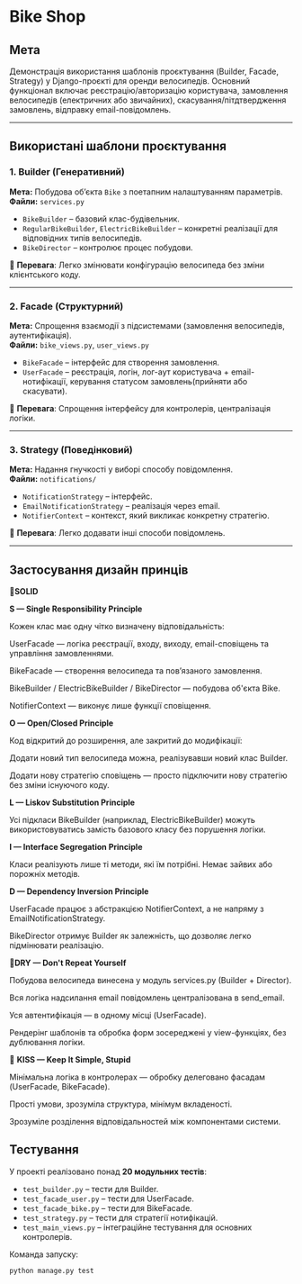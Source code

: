 # Bike Shop

## Мета
Демонстрація використання шаблонів проєктування (Builder, Facade, Strategy) у Django-проєкті для оренди велосипедів. Основний функціонал включає реєстрацію/авторизацію користувача, замовлення велосипедів (електричних або звичайних), скасування/пітдтвердження замовлень,  відправку email-повідомлень.

---

## Використані шаблони проєктування

### 1. **Builder (Генеративний)**
**Мета:** Побудова об’єкта `Bike` з поетапним налаштуванням параметрів.  
**Файли:** `services.py`

- `BikeBuilder` – базовий клас-будівельник.
- `RegularBikeBuilder`, `ElectricBikeBuilder` – конкретні реалізації для відповідних типів велосипедів.
- `BikeDirector` – контролює процес побудови.

📌 **Перевага**: Легко змінювати конфігурацію велосипеда без зміни клієнтського коду.

---

### 2. **Facade (Структурний)**
**Мета:** Спрощення взаємодії з підсистемами (замовлення велосипедів, аутентифікація).  
**Файли:** `bike_views.py`, `user_views.py`

- `BikeFacade` – інтерфейс для створення замовлення.
- `UserFacade` – реєстрація, логін, лог-аут користувача + email-нотифікації, керування статусом замовлень(прийняти або скасувати).

📌 **Перевага**: Спрощення інтерфейсу для контролерів, централізація логіки.

---

### 3. **Strategy (Поведінковий)**
**Мета:** Надання гнучкості у виборі способу повідомлення.  
**Файли:** `notifications/`

- `NotificationStrategy` – інтерфейс.
- `EmailNotificationStrategy` – реалізація через email.
- `NotifierContext` – контекст, який викликає конкретну стратегію.

📌 **Перевага**: Легко додавати інші способи повідомлень.

---
## Застосування дизайн принців
🔹**SOLID**

**S — Single Responsibility Principle**

Кожен клас має одну чітко визначену відповідальність:

UserFacade — логіка реєстрації, входу, виходу, email-сповіщень та управління замовленнями.

BikeFacade — створення велосипеда та пов’язаного замовлення.

BikeBuilder / ElectricBikeBuilder / BikeDirector — побудова об'єкта Bike.

NotifierContext — виконує лише функції сповіщення.

**O — Open/Closed Principle**

Код відкритий до розширення, але закритий до модифікації:

Додати новий тип велосипеда можна, реалізувавши новий клас Builder.

Додати нову стратегію сповіщень — просто підключити нову стратегію без зміни існуючого коду.

**L — Liskov Substitution Principle**

Усі підкласи BikeBuilder (наприклад, ElectricBikeBuilder) можуть використовуватись замість базового класу без порушення логіки.

**I — Interface Segregation Principle**

Класи реалізують лише ті методи, які їм потрібні. Немає зайвих або порожніх методів.

**D — Dependency Inversion Principle**

UserFacade працює з абстракцією NotifierContext, а не напряму з EmailNotificationStrategy.

BikeDirector отримує Builder як залежність, що дозволяє легко підмінювати реалізацію.

🔹**DRY — Don't Repeat Yourself**

Побудова велосипеда винесена у модуль services.py (Builder + Director).

Вся логіка надсилання email повідомлень централізована в send_email.

Уся автентифікація — в одному місці (UserFacade).

Рендерінг шаблонів та обробка форм зосереджені у view-функціях, без дублювання логіки.

🔹 **KISS — Keep It Simple, Stupid**

Мінімальна логіка в контролерах — обробку делеговано фасадам (UserFacade, BikeFacade).

Прості умови, зрозуміла структура, мінімум вкладеності.

Зрозуміле розділення відповідальностей між компонентами системи.

## Тестування

У проекті реалізовано понад **20 модульних тестів**:

- `test_builder.py` – тести для Builder.
- `test_facade_user.py` – тести для UserFacade.
- `test_facade_bike.py` – тести для BikeFacade.
- `test_strategy.py` – тести для стратегії нотифікацій.
- `test_main_views.py` – інтеграційне тестування для основних контролерів.

Команда запуску:
```
python manage.py test
